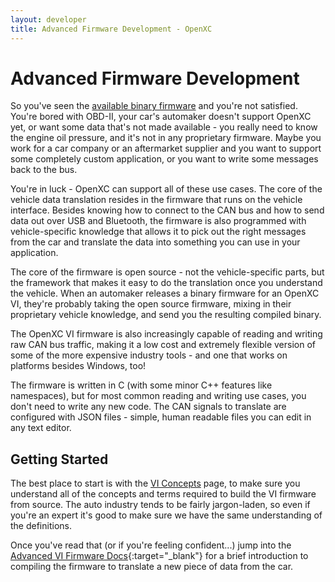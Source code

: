 ```yaml
---
layout: developer
title: Advanced Firmware Development - OpenXC
---
```


<div class="page-header">
    <h1>Advanced Firmware Development</h1>
</div>

So you've seen the [available binary firmware](/vehicle-interface/firmware.html)
and you're not satisfied. You're bored with OBD-II, your car's automaker doesn't
support OpenXC yet, or want some data that's not made available - you really
need to know the engine oil pressure, and it's not in any proprietary firmware.
Maybe you work for a car company or an aftermarket supplier and you want to
support some completely custom application, or you want to write some messages
back to the bus.

You're in luck - OpenXC can support all of these use cases. The core of the
vehicle data translation resides in the firmware that runs on the vehicle
interface. Besides knowing how to connect to the CAN bus and how to send data
out over USB and Bluetooth, the firmware is also programmed with
vehicle-specific knowledge that allows it to pick out the right messages from
the car and translate the data into something you can use in your application.

The core of the firmware is open source - not the vehicle-specific parts, but
the framework that makes it easy to do the translation once you understand the
vehicle. When an automaker releases a binary firmware for an OpenXC VI, they're
probably taking the open source firmware, mixing in their proprietary vehicle
knowledge, and send you the resulting compiled binary.

The OpenXC VI firmware is also increasingly capable of reading and writing raw
CAN bus traffic, making it a low cost and extremely flexible version of some of
the more expensive industry tools - and one that works on platforms besides
Windows, too!

The firmware is written in C (with some minor C++ features like namespaces), but
for most common reading and writing use cases, you don't need to write any new
code. The CAN signals to translate are configured with JSON files - simple,
human readable files you can edit in any text editor.

## Getting Started

The best place to start is with the [VI
Concepts](/vehicle-interface/concepts.html) page, to make sure you understand
all of the concepts and terms required to build the VI firmware from source. The
auto industry tends to be fairly jargon-laden, so even if you're an expert it's
good to make sure we have the same understanding of the definitions.

Once you've read that (or if you're feeling confident...) jump into the [Advanced VI Firmware
Docs](http://vi-firmware.openxcplatform.com/){:target="_blank"}
for a brief introduction to compiling the firmware to translate a new piece of
data from the car.

